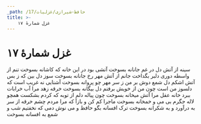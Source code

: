 ```yaml
---
_path: /حافظ-شیرازی/غزلیات/17
title: >-
    غزل شمارهٔ ۱۷
---
```

# غزل شمارهٔ ۱۷

سینه از آتش دل در غم جانانه بسوخت
آتشی بود در این خانه که کاشانه بسوخت
تنم از واسطه دوری دلبر بگداخت
جانم از آتش مهر رخ جانانه بسوخت
سوز دل بین که ز بس آتش اشکم دل شمع
دوش بر من ز سر مهر چو پروانه بسوخت
آشنایی نه غریب است که دلسوز من است
چون من از خویش برفتم دل بیگانه بسوخت
خرقه زهد مرا آب خرابات ببرد
خانه عقل مرا آتش میخانه بسوخت
چون پیاله دلم از توبه که کردم بشکست
همچو لاله جگرم بی می و خمخانه بسوخت
ماجرا کم کن و بازآ که مرا مردم چشم
خرقه از سر به درآورد و به شکرانه بسوخت
ترک افسانه بگو حافظ و می نوش دمی
که نخفتیم شب و شمع به افسانه بسوخت
